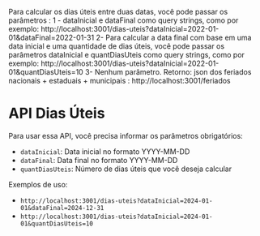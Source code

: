 Para calcular os dias úteis entre duas datas, você pode passar os parâmetros :
1 - dataInicial e dataFinal como query strings, como por exemplo: http://localhost:3001/dias-uteis?dataInicial=2022-01-01&dataFinal=2022-01-31
2- Para calcular a data final com base em uma data inicial e uma quantidade de dias úteis, você pode passar os parâmetros dataInicial e quantDiasUteis como query strings, como por exemplo: http://localhost:3001/dias-uteis?dataInicial=2022-01-01&quantDiasUteis=10
3- Nenhum parâmetro. Retorno: json dos feriados nacionais + estaduais + municipais  : http://localhost:3001/feriados
<h1>API Dias Úteis</h1>
      <p>Para usar essa API, você precisa informar os parâmetros obrigatórios:</p>
      <ul>
        <li><code>dataInicial</code>: Data inicial no formato YYYY-MM-DD</li>
        <li><code>dataFinal</code>: Data final no formato YYYY-MM-DD</li>
        <li><code>quantDiasUteis</code>: Número de dias úteis que você deseja calcular</li>
      </ul>
      <p>Exemplos de uso:</p>
      <ul>
        <li><code>http://localhost:3001/dias-uteis?dataInicial=2024-01-01&dataFinal=2024-12-31</code></li>
        <li><code>http://localhost:3001/dias-uteis?dataInicial=2024-01-01&quantDiasUteis=10</code></li>
      </ul>
